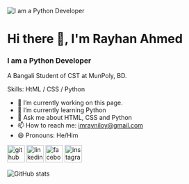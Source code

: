 ![I am a Python Developer](https://learn.temporal.io/assets/images/banner_python-0d345d125b6892840c54f7e1460c8a5a.png)
# Hi there 👋, I'm Rayhan Ahmed
### I am a Python Developer

A Bangali
Student of CST at MunPoly, BD.

Skills: HtML / CSS / Python 

- 🔭 I’m currently working on this page. 
- 🌱 I’m currently learning Python 
- 💬 Ask me about HTML, CSS and Python 
- 📫 How to reach me: imrayniloy@gmail.com 
- 😄 Pronouns: He/Him 


[<img src='https://cdn.jsdelivr.net/npm/simple-icons@3.0.1/icons/github.svg' alt='github' height='40'>](https://github.com/ahmedrayhan09)  [<img src='https://cdn.jsdelivr.net/npm/simple-icons@3.0.1/icons/linkedin.svg' alt='linkedin' height='40'>](https://www.linkedin.com/in/rayhan09niloy/)  [<img src='https://cdn.jsdelivr.net/npm/simple-icons@3.0.1/icons/facebook.svg' alt='facebook' height='40'>](https://www.facebook.com/rayhan09niloy)  [<img src='https://cdn.jsdelivr.net/npm/simple-icons@3.0.1/icons/instagram.svg' alt='instagram' height='40'>](https://www.instagram.com/rayhan09niloy/)  

![GitHub stats](https://github-readme-stats.vercel.app/api?username=ahmedrayhan09&show_icons=true)  

 
